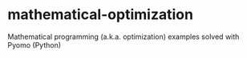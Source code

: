 # mathematical-optimization
Mathematical programming (a.k.a. optimization) examples solved with Pyomo (Python)
